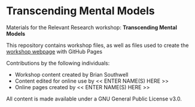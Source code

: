# Transcending Mental Models
Materials for the Relevant Research workshop: **Transcending Mental Models**  

This repository contains workshop files, as well as files used to create the [workshop webpage](https://scds.github.io/transcending-mental-models/) with GitHub Pages   


Contributions by the following individuals: 
- Workshop content created by Brian Southwell
- Content edited for online use by << ENTER NAME(S) HERE >> 
- Online pages created by << ENTER NAME(S) HERE >> 


  
All content is made available under a GNU General Public License v3.0.
